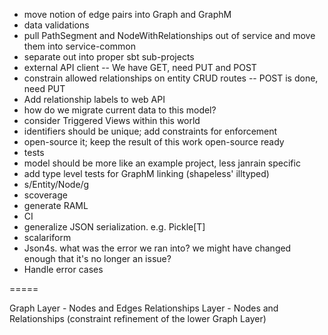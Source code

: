 - move notion of edge pairs into Graph and GraphM
- data validations
- pull PathSegment and NodeWithRelationships out of service and move them into service-common
- separate out into proper sbt sub-projects
- external API client -- We have GET, need PUT and POST
- constrain allowed relationships on entity CRUD routes -- POST is done, need PUT
- Add relationship labels to web API
- how do we migrate current data to this model?
- consider Triggered Views within this world
- identifiers should be unique; add constraints for enforcement
- open-source it; keep the result of this work open-source ready
- tests
- model should be more like an example project, less janrain specific
- add type level tests for GraphM linking (shapeless' illtyped)
- s/Entity/Node/g
- scoverage
- generate RAML
- CI
- generalize JSON serialization. e.g. Pickle[T]
- scalariform
- Json4s. what was the error we ran into? we might have changed enough that it's no longer an issue?
- Handle error cases

=====

Graph Layer - Nodes and Edges
Relationships Layer - Nodes and Relationships (constraint refinement of the lower Graph Layer)
